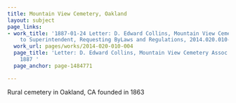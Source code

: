```yaml
---
title: Mountain View Cemetery, Oakland
layout: subject
page_links:
- work_title: '1887-01-24 Letter: D. Edward Collins, Mountain View Cemetery Assoc.
    to Superintendent, Requesting ByLaws and Regulations, 2014.020.010-004'
  work_url: pages/works/2014-020-010-004
  page_title: 'Letter: D. Edward Collins, Mountain View Cemetery Assoc. to Superintendent,
    1887 '
  page_anchor: page-1484771

---
```

<p>Rural cemetery in Oakland, CA founded in 1863</p>